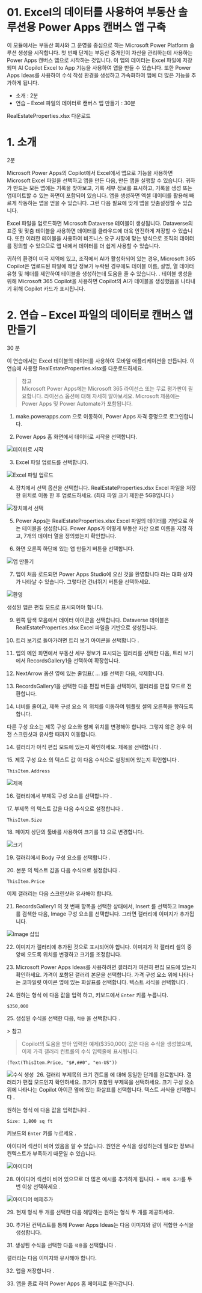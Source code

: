 # 01. Excel의 데이터를 사용하여 부동산 솔루션용 Power Apps 캔버스 앱 구축

이 모듈에서는 부동산 회사와 그 운영을 중심으로 하는 Microsoft Power Platform 솔루션 생성을 시작합니다. 첫 번째 단계는 부동산 중개인이 자산을 관리하는데 사용하는 Power Apps 캔버스 앱으로 시작하는 것입니다. 이 앱의 데이터는 Excel 파일에 저장되며 AI Copilot Excel to App 기능을 사용하여 앱을 만들 수 있습니다. 또한 Power Apps Ideas를 사용하여 수식 작성 환경을 생성하고 가속화하여 앱에 더 많은 기능을 추가하게 됩니다.

- 소개 : 2분
- 연습 – Excel 파일의 데이터로 캔버스 앱 만들기 : 30분

RealEstateProperties.xlsx 다운로드


# 1. 소개
2분

Microsoft Power Apps의 Copilot에서 Excel에서 앱으로 기능을 사용하면 Microsoft Excel 파일을 선택하고 앱을 만든 다음, 만든 앱을 실행할 수 있습니다. 귀하가 만드는 모든 앱에는 기록을 찾아보고, 기록 세부 정보를 표시하고, 기록을 생성 또는 업데이트할 수 있는 화면이 포함되어 있습니다. 앱을 생성하면 엑셀 데이터를 활용해 빠르게 작동하는 앱을 얻을 수 있습니다. 그런 다음 필요에 맞게 앱을 맞춤설정할 수 있습니다.

Excel 파일을 업로드하면 Microsoft Dataverse 테이블이 생성됩니다. Dataverse의 표준 및 맞춤 테이블을 사용하면 데이터를 클라우드에 더욱 안전하게 저장할 수 있습니다. 또한 이러한 테이블을 사용하여 비즈니스 요구 사항에 맞는 방식으로 조직의 데이터를 정의할 수 있으므로 앱 내에서 데이터를 더 쉽게 사용할 수 있습니다.

귀하의 환경이 미국 지역에 있고, 조직에서 AI가 활성화되어 있는 경우, Microsoft 365 Copilot은 업로드된 파일에 해당 정보가 누락된 경우에도 테이블 이름, 설명, 열 데이터 유형 및 헤더를 제안하여 테이블을 생성하는데 도움을 줄 수 있습니다. . 테이블 생성을 위해 Microsoft 365 Copilot을 사용하면 Copilot의 AI가 테이블을 생성했음을 나타내기 위해 Copilot 카드가 표시됩니다.

# 2. 연습 – Excel 파일의 데이터로 캔버스 앱 만들기
30 분

이 연습에서는 Excel 테이블의 데이터를 사용하여 모바일 애플리케이션을 만듭니다. 이 연습에 사용할 RealEstateProperties.xlsx를 다운로드하세요.


> 참고   
> Microsoft Power Apps에는 Microsoft 365 라이선스 또는 무료 평가판이 필요합니다. 라이선스 옵션에 대해 자세히 알아보세요. Microsoft 제품에는 Power Apps 및 Power Automate가 포함됩니다.

1. make.powerapps.com 으로 이동하여, Power Apps 자격 증명으로 로그인합니다.

2. Power Apps 홈 화면에서 데이터로 시작을 선택합니다.

![데이터로 시작](Images/app-building-01.png)

3. Excel 파일 업로드를 선택합니다.

![Excel 파일 업로드](Images/app-building-02.png)

4. 장치에서 선택 옵션을 선택합니다. RealEstateProperties.xlsx Excel 파일을 저장한 위치로 이동 한 후 업로드하세요. (최대 파일 크기 제한은 5GB입니다.)

![장치에서 선택](Images/app-building-03.png)

5. Power Apps는 RealEstateProperties.xlsx Excel 파일의 데이터를 기반으로 하는 테이블을 생성합니다. Power Apps가 어떻게 부동산 자산 으로 이름을 지정 하고, 7개의 데이터 열을 정의했는지 확인합니다.

6. 화면 오른쪽 하단에 있는 앱 만들기 버튼을 선택합니다.

![앱 만들기](Images/app-building-04.png)

7. 앱이 처음 로드되면 Power Apps Studio에 오신 것을 환영합니다 라는 대화 상자가 나타날 수 있습니다. 그렇다면 건너뛰기 버튼을 선택하세요.

![환영](Images/app-building-05.png)

​생성된 앱은 편집 모드로 표시되어야 합니다.

9. 왼쪽 탐색 모음에서 데이터 아이콘을 선택합니다. Dataverse 테이블은 RealEstateProperties.xlsx Excel 파일을 기반으로 생성됩니다.

10. 트리 보기로 돌아가려면 트리 보기 아이콘을 선택합니다 .

11. 앱의 메인 화면에서 부동산 세부 정보가 표시되는 갤러리를 선택한 다음, 트리 보기에서 RecordsGallery1을 선택하여 확장합니다.

12. NextArrow 옵션 옆에 있는 줄임표( ... )를 선택한 다음, 삭제합니다.

13. RecordsGallery1을 선택한 다음 편집 버튼을 선택하여, 갤러리를 편집 모드로 전환합니다.

14. 너비를 줄이고, 제목 구성 요소 의 위치를 이동하여 템플릿 셀의 오른쪽을 향하도록 합니다.

다른 구성 요소는 제목 구성 요소와 함께 위치를 변경해야 합니다. 그렇지 않은 경우 이전 스크린샷과 유사할 때까지 이동합니다.

14. 갤러리가 아직 편집 모드에 있는지 확인하세요. 제목을 선택합니다 .

​15. 제목 구성 요소 의 텍스트 값 이 다음 수식으로 설정되어 있는지 확인합니다 .

```
​ThisItem.Address
```

![제목](Images/app-building-06.png)

16. 갤러리에서 부제목 구성 요소를 선택합니다 .

​17. 부제목 의 텍스트 값을 다음 수식으로 설정합니다 .

```
​ThisItem.Size
```

​18. 페이지 상단의 툴바를 사용하여 크기를 13 으로 변경합니다.

![크기](Images/app-building-07.png)

19. 갤러리에서 Body 구성 요소를 선택합니다 .

​20. 본문 의 텍스트 값을 다음 수식으로 설정합니다 .

```​
ThisItem.Price
```

이제 갤러리는 다음 스크린샷과 유사해야 합니다.

21. RecordsGallery1 의 첫 번째 항목을 선택한 상태에서, Insert 를 선택하고 Image 를 검색한 다음, Image 구성 요소를 선택합니다. 그러면 갤러리에 이미지가 추가됩니다.

![Image 삽입](Images/app-building-08.png)

22. 이미지가 갤러리에 추가된 것으로 표시되어야 합니다. 이미지가 각 갤러리 셀의 중앙에 오도록 위치를 변경하고 크기를 조정합니다.

23. Microsoft Power Apps Ideas를 사용하려면 갤러리가 여전히 편집 모드에 있는지 확인하세요. 가격이 포함된 갤러리 본문을 선택합니다. 가격 구성 요소 위에 나타나는 코파일럿 아이콘 옆에 있는 화살표를 선택합니다. 텍스트 서식을 선택합니다 .

24. 원하는 형식 에 다음 값을 입력 하고, 키보드에서 ```Enter``` 키를 누릅니다.

```
​$350,000
```

​25. 생성된 수식을 선택한 다음, ```적용``` 을 선택합니다 .

​> 참고   
> Copilot의 도움을 받아 입력한 예제($350,000) 값은 다음 수식을 생성했으며, 이제 가격 갤러리 컨트롤의 수식 입력줄에 표시됩니다.

```
​(Text(ThisItem.Price, "$#,##0", "en-US"))
```

![수식 생성](Images/app-building-09.png)
​
26. 갤러리 부제목의 크기 컨트롤 에 대해 동일한 단계를 완료합니다. 갤러리가 편집 모드인지 확인하세요. 크기가 포함된 부제목을 선택하세요. 크기 구성 요소 위에 나타나는 Copilot 아이콘 옆에 있는 화살표를 선택합니다. 텍스트 서식을 선택합니다 .

원하는 형식 에 다음 값을 입력합니다 .

```
Size: 1,800 sq ft
```

키보드의 ```Enter``` 키를 누르세요 .

아이디어 섹션이 비어 있음을 알 수 있습니다. 원인은 수식을 생성하는데 필요한 정보나 컨텍스트가 부족하기 때문일 수 있습니다.

![아이디어](Images/app-building-10-1.png)

28. 아이디어 섹션이 비어 있으므로 더 많은 예시를 추가하게 됩니다. ```+ 예제 추가```를 두 번 이상 선택하세요 .

![아이디어 예제추가](Images/app-building-10-2.gif)

​29. 현재 형식 두 개를 선택한 다음 해당하는 원하는 형식 두 개를 제공하세요.

30. 추가된 컨텍스트를 통해 Power Apps Ideas는 다음 이미지와 같이 적합한 수식을 생성합니다.

​31. 생성된 수식을 선택한 다음 ```적용```을 선택합니다 .

갤러리는 다음 이미지와 유사해야 합니다.

32. 앱을 저장합니다 .

​33. 앱을 종료 하여 Power Apps 홈 페이지로 돌아갑니다.
